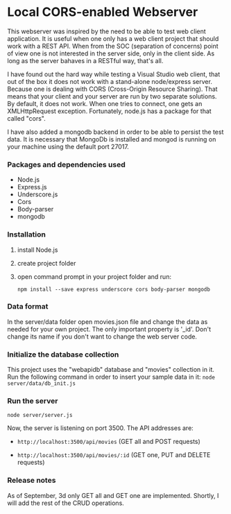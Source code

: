Local CORS-enabled Webserver
============================

This webserver was inspired by the need to be able to test web client application. 
It is useful when one only has a web client project that should work with a REST API.
When from the SOC (separation of concerns) point of view one is not interested 
in the server side, only in the client side. 
As long as the server bahaves in a RESTful way, that's all. 

I have found out the hard way while testing a Visual Studio web client, 
that out of the box it does not work with a stand-alone node/express server.
Because one is dealing with CORS (Cross-Origin Resource Sharing). 
That means that your client and your server are run by two separate solutions.
By default, it does not work. When one tries to connect, one gets 
an XMLHttpRequest exception. Fortunately, node.js has a package for that called "cors". 

I have also added a mongodb backend in order to be able to persist the test data.
It is necessary that MongoDb is installed and mongod is running on your machine
using the default port 27017.

### Packages and dependencies used
- Node.js
- Express.js
- Underscore.js
- Cors
- Body-parser
- mongodb

### Installation
1. install Node.js
2. create project folder
3. open command prompt in your project folder and run:

	`npm install --save express underscore cors body-parser mongodb`
	
### Data format
In the server/data folder open movies.json file and change the data 
as needed for your own project. The only important property is '_id'. 
Don't change its name if you don't want to change the web server code.

### Initialize the database collection
This project uses the "webapidb" database and "movies" collection in it.
Run the following command in order to insert your sample data in it: 
`node server/data/db_init.js`

### Run the server
`node server/server.js`

Now, the server is listening on port 3500. The API addresses are:

- `http://localhost:3500/api/movies` (GET all and POST requests)

- `http://localhost:3500/api/movies/:id` (GET one, PUT and DELETE requests)

### Release notes
As of September, 3d only GET all and GET one are implemented. 
Shortly, I will add the rest of the CRUD operations. 
